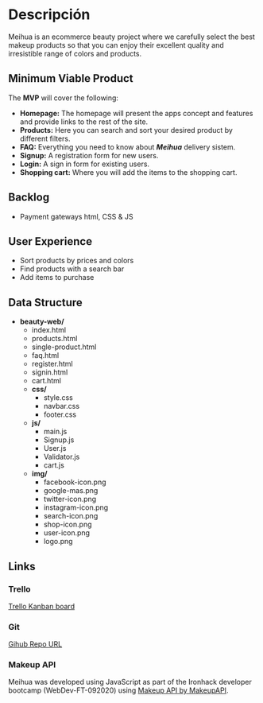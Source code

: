 

# Descripción
Meihua is an ecommerce beauty project where we carefully select the best makeup products so that you can enjoy their excellent quality and irresistible range of colors and products.

## Minimum Viable Product

The __MVP__ will cover the following:

- __Homepage:__ The homepage will present the apps concept and features and provide links to the rest of the site.
- __Products:__ Here you can search and sort your desired product by different filters.
- __FAQ:__ Everything you need to know about ***Meihua*** delivery sistem.
- __Signup:__ A registration form for new users.
- __Login:__ A sign in form for existing users.
- __Shopping cart:__ Where you will add the items to the shopping cart.

## Backlog ##

- Payment gateways html, CSS & JS

## User Experience ##

- Sort products by prices and colors
- Find products with a search bar
- Add items to purchase 

## Data Structure ##
- **beauty-web/**
     - index.html
     - products.html
     - single-product.html
     - faq.html
     - register.html
     - signin.html
     - cart.html
     - **css/**
          - style.css
          - navbar.css
          - footer.css
     - **js/**
          - main.js
          - Signup.js
          - User.js
          - Validator.js
          - cart.js
     - **img/**
          - facebook-icon.png
          - google-mas.png
          - twitter-icon.png
          - instagram-icon.png
          - search-icon.png
          - shop-icon.png
          - user-icon.png
          - logo.png
      
## Links

### Trello
[Trello Kanban board](https://trello.com/b/NRvpv3BE/eccomerce)

### Git
[Gihub Repo URL](https://github.com/onasolani/beauty-web)

### Makeup API
Meihua was developed using JavaScript as part of the Ironhack developer bootcamp (WebDev-FT-092020) using
[Makeup API by MakeupAPI](https://makeup-api.herokuapp.com).
